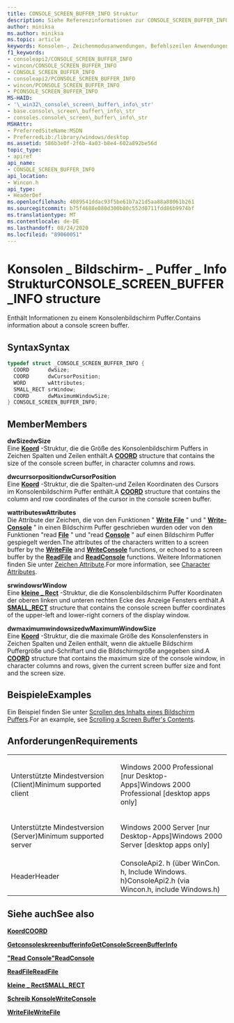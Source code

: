 ```yaml
---
title: CONSOLE_SCREEN_BUFFER_INFO Struktur
description: Siehe Referenzinformationen zur CONSOLE_SCREEN_BUFFER_INFO Struktur, die Informationen zu einem Konsolenbildschirm Puffer enthält.
author: miniksa
ms.author: miniksa
ms.topic: article
keywords: Konsolen-, Zeichenmodusanwendungen, Befehlszeilen Anwendungen, Terminalanwendungen, Konsolen-API
f1_keywords:
- consoleapi2/CONSOLE_SCREEN_BUFFER_INFO
- wincon/CONSOLE_SCREEN_BUFFER_INFO
- CONSOLE_SCREEN_BUFFER_INFO
- consoleapi2/PCONSOLE_SCREEN_BUFFER_INFO
- wincon/PCONSOLE_SCREEN_BUFFER_INFO
- PCONSOLE_SCREEN_BUFFER_INFO
MS-HAID:
- '\_win32\_console\_screen\_buffer\_info\_str'
- base.console\_screen\_buffer\_info\_str
- consoles.console\_screen\_buffer\_info\_str
MSHAttr:
- PreferredSiteName:MSDN
- PreferredLib:/library/windows/desktop
ms.assetid: 586b3e0f-2f6b-4a03-b8e4-602a892be56d
topic_type:
- apiref
api_name:
- CONSOLE_SCREEN_BUFFER_INFO
api_location:
- Wincon.h
api_type:
- HeaderDef
ms.openlocfilehash: 4089541ddac93f5be61b7a21d5aa88a88061b261
ms.sourcegitcommit: b75f4688e080d300b80c552d0711fdd86b9974bf
ms.translationtype: MT
ms.contentlocale: de-DE
ms.lasthandoff: 08/24/2020
ms.locfileid: "89060051"
---
```

# <a name="console_screen_buffer_info-structure"></a><span data-ttu-id="d8d92-104">Konsolen \_ Bildschirm- \_ Puffer \_ Info Struktur</span><span class="sxs-lookup"><span data-stu-id="d8d92-104">CONSOLE\_SCREEN\_BUFFER\_INFO structure</span></span>


<span data-ttu-id="d8d92-105">Enthält Informationen zu einem Konsolenbildschirm Puffer.</span><span class="sxs-lookup"><span data-stu-id="d8d92-105">Contains information about a console screen buffer.</span></span>

<a name="syntax"></a><span data-ttu-id="d8d92-106">Syntax</span><span class="sxs-lookup"><span data-stu-id="d8d92-106">Syntax</span></span>
------

```C
typedef struct _CONSOLE_SCREEN_BUFFER_INFO {
  COORD      dwSize;
  COORD      dwCursorPosition;
  WORD       wAttributes;
  SMALL_RECT srWindow;
  COORD      dwMaximumWindowSize;
} CONSOLE_SCREEN_BUFFER_INFO;
```

<a name="members"></a><span data-ttu-id="d8d92-107">Member</span><span class="sxs-lookup"><span data-stu-id="d8d92-107">Members</span></span>
-------

<span data-ttu-id="d8d92-108">**dwSize**</span><span class="sxs-lookup"><span data-stu-id="d8d92-108">**dwSize**</span></span>  
<span data-ttu-id="d8d92-109">Eine [**Koord**](coord-str.md) -Struktur, die die Größe des Konsolenbildschirm Puffers in Zeichen Spalten und Zeilen enthält.</span><span class="sxs-lookup"><span data-stu-id="d8d92-109">A [**COORD**](coord-str.md) structure that contains the size of the console screen buffer, in character columns and rows.</span></span>

<span data-ttu-id="d8d92-110">**dwcurrsorposition**</span><span class="sxs-lookup"><span data-stu-id="d8d92-110">**dwCursorPosition**</span></span>  
<span data-ttu-id="d8d92-111">Eine [**Koord**](coord-str.md) -Struktur, die die Spalten-und Zeilen Koordinaten des Cursors im Konsolenbildschirm Puffer enthält.</span><span class="sxs-lookup"><span data-stu-id="d8d92-111">A [**COORD**](coord-str.md) structure that contains the column and row coordinates of the cursor in the console screen buffer.</span></span>

<span data-ttu-id="d8d92-112">**wattributes**</span><span class="sxs-lookup"><span data-stu-id="d8d92-112">**wAttributes**</span></span>  
<span data-ttu-id="d8d92-113">Die Attribute der Zeichen, die von den Funktionen " [**Write File**](https://msdn.microsoft.com/library/windows/desktop/aa365747) " und " [**Write-Console**](writeconsole.md) " in einen Bildschirm Puffer geschrieben wurden oder von den Funktionen "read [**File**](https://msdn.microsoft.com/library/windows/desktop/aa365467) " und "read [**Console**](readconsole.md) " auf einen Bildschirm Puffer gespiegelt werden.</span><span class="sxs-lookup"><span data-stu-id="d8d92-113">The attributes of the characters written to a screen buffer by the [**WriteFile**](https://msdn.microsoft.com/library/windows/desktop/aa365747) and [**WriteConsole**](writeconsole.md) functions, or echoed to a screen buffer by the [**ReadFile**](https://msdn.microsoft.com/library/windows/desktop/aa365467) and [**ReadConsole**](readconsole.md) functions.</span></span> <span data-ttu-id="d8d92-114">Weitere Informationen finden Sie unter [Zeichen Attribute](console-screen-buffers.md#_win32_font_attributes).</span><span class="sxs-lookup"><span data-stu-id="d8d92-114">For more information, see [Character Attributes](console-screen-buffers.md#_win32_font_attributes).</span></span>

<span data-ttu-id="d8d92-115">**srwindow**</span><span class="sxs-lookup"><span data-stu-id="d8d92-115">**srWindow**</span></span>  
<span data-ttu-id="d8d92-116">Eine [**kleine \_ Rect**](small-rect-str.md) -Struktur, die die Konsolenbildschirm Puffer Koordinaten der oberen linken und unteren rechten Ecke des Anzeige Fensters enthält.</span><span class="sxs-lookup"><span data-stu-id="d8d92-116">A [**SMALL\_RECT**](small-rect-str.md) structure that contains the console screen buffer coordinates of the upper-left and lower-right corners of the display window.</span></span>

<span data-ttu-id="d8d92-117">**dwmaximumwindowsize**</span><span class="sxs-lookup"><span data-stu-id="d8d92-117">**dwMaximumWindowSize**</span></span>  
<span data-ttu-id="d8d92-118">Eine [**Koord**](coord-str.md) -Struktur, die die maximale Größe des Konsolenfensters in Zeichen Spalten und Zeilen enthält, wenn die aktuelle Bildschirm Puffergröße und-Schriftart und die Bildschirmgröße angegeben sind.</span><span class="sxs-lookup"><span data-stu-id="d8d92-118">A [**COORD**](coord-str.md) structure that contains the maximum size of the console window, in character columns and rows, given the current screen buffer size and font and the screen size.</span></span>

<a name="examples"></a><span data-ttu-id="d8d92-119">Beispiele</span><span class="sxs-lookup"><span data-stu-id="d8d92-119">Examples</span></span>
--------

<span data-ttu-id="d8d92-120">Ein Beispiel finden Sie unter [Scrollen des Inhalts eines Bildschirm Puffers](scrolling-a-screen-buffer-s-contents.md).</span><span class="sxs-lookup"><span data-stu-id="d8d92-120">For an example, see [Scrolling a Screen Buffer's Contents](scrolling-a-screen-buffer-s-contents.md).</span></span>

<a name="requirements"></a><span data-ttu-id="d8d92-121">Anforderungen</span><span class="sxs-lookup"><span data-stu-id="d8d92-121">Requirements</span></span>
------------

<table>
<colgroup>
<col width="50%" />
<col width="50%" />
</colgroup>
<tbody>
<tr class="odd">
<td><p><span data-ttu-id="d8d92-122">Unterstützte Mindestversion (Client)</span><span class="sxs-lookup"><span data-stu-id="d8d92-122">Minimum supported client</span></span></p></td>
<td><p><span data-ttu-id="d8d92-123">Windows 2000 Professional [nur Desktop-Apps]</span><span class="sxs-lookup"><span data-stu-id="d8d92-123">Windows 2000 Professional [desktop apps only]</span></span></p></td>
</tr>
<tr class="even">
<td><p><span data-ttu-id="d8d92-124">Unterstützte Mindestversion (Server)</span><span class="sxs-lookup"><span data-stu-id="d8d92-124">Minimum supported server</span></span></p></td>
<td><p><span data-ttu-id="d8d92-125">Windows 2000 Server [nur Desktop-Apps]</span><span class="sxs-lookup"><span data-stu-id="d8d92-125">Windows 2000 Server [desktop apps only]</span></span></p></td>
</tr>
<tr class="odd">
<td><p><span data-ttu-id="d8d92-126">Header</span><span class="sxs-lookup"><span data-stu-id="d8d92-126">Header</span></span></p></td>
<td><span data-ttu-id="d8d92-127">ConsoleApi2. h (über WinCon. h, Include Windows. h)</span><span class="sxs-lookup"><span data-stu-id="d8d92-127">ConsoleApi2.h (via Wincon.h, include Windows.h)</span></span></td>
</tr>
</tbody>
</table>

## <a name="span-idsee_alsospansee-also"></a><span data-ttu-id="d8d92-128"><span id="see_also"></span>Siehe auch</span><span class="sxs-lookup"><span data-stu-id="d8d92-128"><span id="see_also"></span>See also</span></span>


[<span data-ttu-id="d8d92-129">**Koord**</span><span class="sxs-lookup"><span data-stu-id="d8d92-129">**COORD**</span></span>](coord-str.md)

[<span data-ttu-id="d8d92-130">**Getconsoleskreenbufferinfo**</span><span class="sxs-lookup"><span data-stu-id="d8d92-130">**GetConsoleScreenBufferInfo**</span></span>](getconsolescreenbufferinfo.md)

[<span data-ttu-id="d8d92-131">**"Read Console"**</span><span class="sxs-lookup"><span data-stu-id="d8d92-131">**ReadConsole**</span></span>](readconsole.md)

[<span data-ttu-id="d8d92-132">**ReadFile**</span><span class="sxs-lookup"><span data-stu-id="d8d92-132">**ReadFile**</span></span>](https://msdn.microsoft.com/library/windows/desktop/aa365467)

[<span data-ttu-id="d8d92-133">**kleine \_ Rect**</span><span class="sxs-lookup"><span data-stu-id="d8d92-133">**SMALL\_RECT**</span></span>](small-rect-str.md)

[<span data-ttu-id="d8d92-134">**Schreib Konsole**</span><span class="sxs-lookup"><span data-stu-id="d8d92-134">**WriteConsole**</span></span>](writeconsole.md)

[<span data-ttu-id="d8d92-135">**WriteFile**</span><span class="sxs-lookup"><span data-stu-id="d8d92-135">**WriteFile**</span></span>](https://msdn.microsoft.com/library/windows/desktop/aa365747)

 

 




